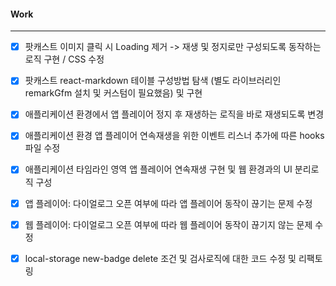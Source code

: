 
#### Work
---
- [x] 팟캐스트 이미지 클릭 시 Loading 제거 -> 재생 및 정지로만 구성되도록 동작하는 로직 구현 / CSS 수정
- [x] 팟캐스트 react-markdown 테이블 구성방법 탐색 (별도 라이브러리인 remarkGfm 설치 및 커스텀이 필요했음) 및 구현
- [x] 애플리케이션 환경에서 앱 플레이어 정지 후 재생하는 로직을 바로 재생되도록 변경
- [x] 애플리케이션 환경 앱 플레이어 연속재생을 위한 이벤트 리스너 추가에 따른 hooks 파일 수정
- [x] 애플리케이션 타임라인 영역 앱 플레이어 연속재생 구현 및 웹 환경과의 UI 분리로직 구성
- [x] 앱 플레이어: 다이얼로그 오픈 여부에 따라 앱 플레이어 동작이 끊기는 문제 수정
- [x] 웹 플레이어: 다이얼로그 오픈 여부에 따라 웹 플레이어 동작이 끊기지 않는 문제 수정

- [x] local-storage new-badge delete 조건 및 검사로직에 대한 코드 수정 및 리팩토링
